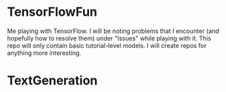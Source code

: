 # TensorFlowFun

Me playing with TensorFlow. I will be noting problems that I encounter (and hopefully how to resolve them) under "Issues" while playing with it.  This repo will only contain basic tutorial-level models.  I will create repos for anything more interesting.
# TextGeneration

